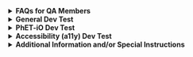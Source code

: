 <!---

~~~~~~~~~~~~~~~~~~~~~~~~~~~~~~~~~~~~
~~ PhET Development Test Template ~~
~~~~~~~~~~~~~~~~~~~~~~~~~~~~~~~~~~~~

Notes and Instructions for Developers:
  1. HTML comments deliniate each section and subsection of the template.
  2. Please check the HTML comment of a section or subsection before trying to edit or omit something.
  3. If a section's HTML comment indicates that it can be omitted, then any of the section's subsections can be omitted.
  4. Please don't rearrange the sections.

-->

<!--- Section 0: Instructions for QA Members [DO NOT OMIT] -->

<details>
<summary><b>FAQs for QA Members</b></summary>

<br>
  
  <!--- Subsection 0.1: There are multiple tests in this issue... What should I test first? [DO NOT EDIT] -->

  <details>
  <summary><i>There are multiple tests in this issue... Which test should I do first?</i></summary> 
  
  Test in order! Test the first thing first, the second thing second, and so on.

  </details>

  <br>

  <!--- Subsection 0.2: How should I format my issue? [DO NOT EDIT] -->

  <details>
  <summary><i>How should I format my issue?</i></summary>
  
  Here's a template for making issues:

      <b>Test Device</b>

      blah

      <b>Operating System</b>

      blah

      <b>Browser</b>

      blah

      <b>Problem Description</b>

      blah

      <b>Steps to Reproduce</b>

      blah

      <b>Visuals</b>

      blah

      <details>
      <summary><b>Troubleshooting Information</b></summary>

      blah

      </details>

  </details>

  <br>

  <!--- Subsection 0.3: Who should I assign? [DO NOT EDIT] -->

  <details>
  <summary><i>Who should I assign?</i></summary>
  
  We typically assign the developer who opened the issue in the QA repository.

  </details>
  
  <br>

  <!--- Subsection 0.4: My question isn't in here... What should I do? [DO NOT EDIT] -->

  <details>
  <summary><i>My question isn't in here... What should I do?</i></summary>
  
  You should:

  1. Consult the [QA Book](link).
  2. Google it.
  3. Ask Katie.
  4. Ask a developer.
  5. Google it again.
  6. Cry.

  </details>

<br>

<hr>

</details>

<!--- Section 1: General Dev Testing [CAN BE OMITTED] -->

<details>
<summary><b>General Dev Test</b></summary>

<br>

  <!--- Subsection 1.1: How to Dev Test [DO NOT EDIT] -->

  <details>
  <summary><i>How to Dev Test</i></summary>
  
  Here's how to dev test...

  </details>

  <br>

  <!--- Subsection 1.2: Instructions for This Dev Test [EDIT] -->

  <details>
  <summary><i>Instructions for This Dev Test</i></summary>
  
  Here are the instructions for this dev test...

  </details>

<br>

<hr>

</details>

<!--- Section 2: PhET-iO Dev Test [CAN BE OMITTED] -->

<details>
<summary><b>PhET-iO Dev Test</b></summary>

<br>
  
  <!--- Subsection 2.1: How to Dev Test a PhET-iO Sim [DO NOT EDIT] -->

  <details>
  <summary><i>How to Dev Test a PhET-iO Sim</i></summary>
  
  Here's how to dev test a PhET-iO sim...

  </details>

  <br>

  <!--- Subsection 2.2: Instructions for This PhET-iO Dev Test [EDIT] -->

  <details>
  <summary><i>Instructions for This PhET-iO Dev Test</i></summary>
  
  Here are the instructions for this PhET-iO dev test...

  </details>

<br>

<hr>

</details>

<!--- Section 3: For Accessibility (a11y) Dev Test [CAN BE OMITTED] -->

<details>
<summary><b>Accessibility (a11y) Dev Test</b></summary>

<br>
  
  <!--- Subsection 3.1: How to Do a11y Dev Testing [DO NOT EDIT] -->

  <details>
  <summary><i>How to Do a11y Dev Testing</i></summary>
  
  Here's how to dev test a11y features...

  </details>

  <br>

  <!--- Subsection 3.2: Instructions for This a11y Dev Test [EDIT] -->

  <details>
  <summary><i>Instructions for This a11y Dev Test</i></summary>
  
  Here are the instructions for this a11y dev test...

  </details>

<br>

<hr>

</details>

<!--- Section 4: Additional Information and/or Special Instructions [CAN BE OMITTED] -->

<details>
<summary><b>Additional Information and/or Special Instructions</b></summary>

<br>
  
  <!--- Subsection 4.1: Issues to Verify [EDIT] -->

  <details>
  <summary><i>Issues to Verify</i></summary>
  
  Please verify that these issues are fixed:
  
  - [ ] [Issue1](link)
  - [ ] [Issue2](link)
  - [ ] [Issue3](link)

  </details>
  
  <br>
  
  <!--- Subsection 4.2: Query Parameters [EDIT] -->

  <details>
  <summary><i>Query Parameters</i></summary>
  
  Here's are some useful query parameters...

  </details>

<br>

<hr>

</details>
